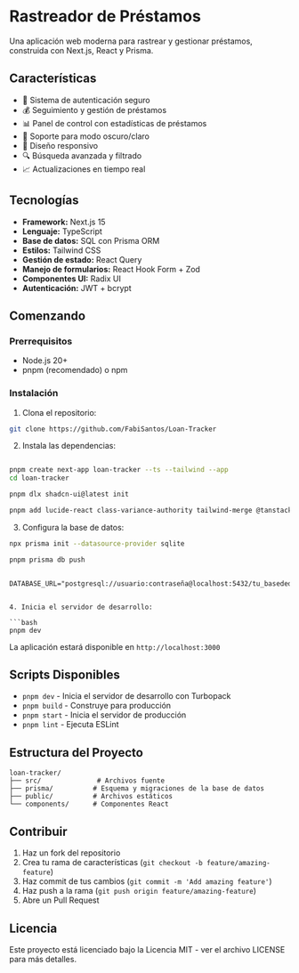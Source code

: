 # Rastreador de Préstamos

Una aplicación web moderna para rastrear y gestionar préstamos, construida con Next.js, React y Prisma.

## Características

- 🔐 Sistema de autenticación seguro
- 💰 Seguimiento y gestión de préstamos
- 📊 Panel de control con estadísticas de préstamos
- 🌙 Soporte para modo oscuro/claro
- 📱 Diseño responsivo
- 🔍 Búsqueda avanzada y filtrado
- 📈 Actualizaciones en tiempo real

## Tecnologías

- **Framework:** Next.js 15
- **Lenguaje:** TypeScript
- **Base de datos:** SQL con Prisma ORM
- **Estilos:** Tailwind CSS
- **Gestión de estado:** React Query
- **Manejo de formularios:** React Hook Form + Zod
- **Componentes UI:** Radix UI
- **Autenticación:** JWT + bcrypt

## Comenzando

### Prerrequisitos

- Node.js 20+
- pnpm (recomendado) o npm

### Instalación

1. Clona el repositorio:

```bash
git clone https://github.com/FabiSantos/Loan-Tracker

```

2. Instala las dependencias:

```bash

pnpm create next-app loan-tracker --ts --tailwind --app
cd loan-tracker

pnpm dlx shadcn-ui@latest init

pnpm add lucide-react class-variance-authority tailwind-merge @tanstack/react-query better-sqlite3 prisma @prisma/client

```

3. Configura la base de datos:

```bash
npx prisma init --datasource-provider sqlite

pnpm prisma db push
```

````archivo .env:

DATABASE_URL="postgresql://usuario:contraseña@localhost:5432/tu_basededatos"


4. Inicia el servidor de desarrollo:

```bash
pnpm dev
````

La aplicación estará disponible en `http://localhost:3000`

## Scripts Disponibles

- `pnpm dev` - Inicia el servidor de desarrollo con Turbopack
- `pnpm build` - Construye para producción
- `pnpm start` - Inicia el servidor de producción
- `pnpm lint` - Ejecuta ESLint

## Estructura del Proyecto

```
loan-tracker/
├── src/              # Archivos fuente
├── prisma/          # Esquema y migraciones de la base de datos
├── public/          # Archivos estáticos
└── components/      # Componentes React
```

## Contribuir

1. Haz un fork del repositorio
2. Crea tu rama de características (`git checkout -b feature/amazing-feature`)
3. Haz commit de tus cambios (`git commit -m 'Add amazing feature'`)
4. Haz push a la rama (`git push origin feature/amazing-feature`)
5. Abre un Pull Request

## Licencia

Este proyecto está licenciado bajo la Licencia MIT - ver el archivo LICENSE para más detalles.
